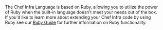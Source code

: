The Chef Infra Language is based on Ruby, allowing you to utilize the power of Ruby when the built-in language doesn't meet your needs out of the box. If you'd like to learn more about extending your Chef Infra code by using Ruby see our [Ruby Guide](/ruby/) for further information on Ruby functionality.